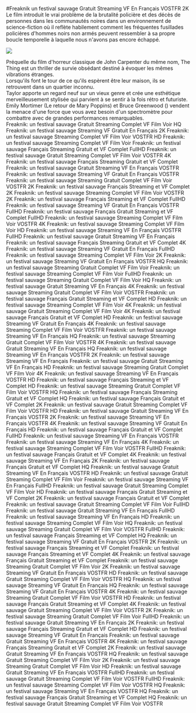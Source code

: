 #Freaknik un festival sauvage Gratuit Streaming VF En Français VOSTFR 2K  
Le film introduit le vrai problème de la brutalité policière et des décès de personnes dans les communautés noires dans un environnement de science-fiction où il reflète habilement comment les fréquentes fusillades policières d'hommes noirs non armés peuvent ressembler à sa propre boucle temporelle à laquelle nous n'avons pas encore échappé.  
  
[![](https://i.imgur.com/qSNzIqt.png)](https://movie.rssnews.media/Whezqyxbf.php)  
  
Préquelle du film d'horreur classique de John Carpenter du même nom, The Thing est un thriller de survie obsédant destiné à évoquer les mêmes vibrations étranges.  
Lorsqu'ils font le tour de ce qu'ils espèrent être leur maison, ils se retrouvent dans un quartier inconnu.  
Taylor apporte un regard neuf sur un vieux genre et crée une esthétique merveilleusement stylisée qui parvient à se sentir à la fois rétro et futuriste.  
Emily Mortimer (Le retour de Mary Poppins) et Bruce Greenwood () vendent la menace d'une force que vous avez besoin d'un spectromètre pour combattre avec de grandes performances remarquables.  
Freaknik: un festival sauvage Gratuit Streaming Complet VF Film Voir HQ
Freaknik: un festival sauvage Streaming VF Gratuit En Français 2K
Freaknik: un festival sauvage Streaming Complet VF Film Voir VOSTFR HD
Freaknik: un festival sauvage Streaming Complet VF Film Voir
Freaknik: un festival sauvage Français Streaming Gratuit et VF Complet FullHD
Freaknik: un festival sauvage Gratuit Streaming Complet VF Film Voir VOSTFR 4K
Freaknik: un festival sauvage Français Streaming Gratuit et VF Complet
Freaknik: un festival sauvage Gratuit Streaming VF En Français VOSTFR
Freaknik: un festival sauvage Streaming VF Gratuit En Français VOSTFR
Freaknik: un festival sauvage Streaming Gratuit Complet VF Film Voir VOSTFR 2K
Freaknik: un festival sauvage Français Streaming et VF Complet 2K
Freaknik: un festival sauvage Streaming Complet VF Film Voir VOSTFR 2K
Freaknik: un festival sauvage Français Streaming et VF Complet FullHD
Freaknik: un festival sauvage Streaming VF Gratuit En Français VOSTFR FullHD
Freaknik: un festival sauvage Français Gratuit Streaming et VF Complet FullHD
Freaknik: un festival sauvage Streaming Complet VF Film Voir VOSTFR 4K
Freaknik: un festival sauvage Streaming Complet VF Film Voir HD
Freaknik: un festival sauvage Streaming VF En Français VOSTFR FullHD
Freaknik: un festival sauvage Gratuit Streaming VF En Français
Freaknik: un festival sauvage Français Streaming Gratuit et VF Complet 4K
Freaknik: un festival sauvage Streaming VF Gratuit En Français FullHD
Freaknik: un festival sauvage Streaming Complet VF Film Voir 2K
Freaknik: un festival sauvage Streaming VF Gratuit En Français VOSTFR HQ
Freaknik: un festival sauvage Streaming Gratuit Complet VF Film Voir
Freaknik: un festival sauvage Streaming Complet VF Film Voir FullHD
Freaknik: un festival sauvage Streaming Gratuit Complet VF Film Voir HQ
Freaknik: un festival sauvage Gratuit Streaming VF En Français 4K
Freaknik: un festival sauvage Streaming Gratuit Complet VF Film Voir VOSTFR
Freaknik: un festival sauvage Français Gratuit Streaming et VF Complet HD
Freaknik: un festival sauvage Streaming Complet VF Film Voir 4K
Freaknik: un festival sauvage Gratuit Streaming Complet VF Film Voir 4K
Freaknik: un festival sauvage Français Gratuit et VF Complet HD
Freaknik: un festival sauvage Streaming VF Gratuit En Français 4K
Freaknik: un festival sauvage Streaming Complet VF Film Voir VOSTFR
Freaknik: un festival sauvage Streaming VF En Français HQ
Freaknik: un festival sauvage Streaming Gratuit Complet VF Film Voir VOSTFR 4K
Freaknik: un festival sauvage Gratuit Streaming VF En Français HQ
Freaknik: un festival sauvage Streaming VF En Français VOSTFR 2K
Freaknik: un festival sauvage Streaming VF En Français
Freaknik: un festival sauvage Gratuit Streaming VF En Français HD
Freaknik: un festival sauvage Streaming Gratuit Complet VF Film Voir 4K
Freaknik: un festival sauvage Streaming VF En Français VOSTFR HD
Freaknik: un festival sauvage Français Streaming et VF Complet HD
Freaknik: un festival sauvage Streaming Gratuit Complet VF Film Voir VOSTFR HQ
Freaknik: un festival sauvage Français Streaming Gratuit et VF Complet HQ
Freaknik: un festival sauvage Français Gratuit et VF Complet 2K
Freaknik: un festival sauvage Gratuit Streaming Complet VF Film Voir VOSTFR HD
Freaknik: un festival sauvage Gratuit Streaming VF En Français VOSTFR 2K
Freaknik: un festival sauvage Streaming VF En Français VOSTFR 4K
Freaknik: un festival sauvage Streaming VF Gratuit En Français HD
Freaknik: un festival sauvage Français Gratuit et VF Complet FullHD
Freaknik: un festival sauvage Streaming VF En Français VOSTFR
Freaknik: un festival sauvage Streaming VF En Français 4K
Freaknik: un festival sauvage Streaming Complet VF Film Voir VOSTFR FullHD
Freaknik: un festival sauvage Français Gratuit et VF Complet 4K
Freaknik: un festival sauvage Streaming VF En Français 2K
Freaknik: un festival sauvage Français Gratuit et VF Complet HQ
Freaknik: un festival sauvage Gratuit Streaming VF En Français VOSTFR HD
Freaknik: un festival sauvage Gratuit Streaming Complet VF Film Voir
Freaknik: un festival sauvage Streaming VF En Français FullHD
Freaknik: un festival sauvage Gratuit Streaming Complet VF Film Voir HD
Freaknik: un festival sauvage Français Gratuit Streaming et VF Complet 2K
Freaknik: un festival sauvage Français Gratuit et VF Complet
Freaknik: un festival sauvage Gratuit Streaming Complet VF Film Voir FullHD
Freaknik: un festival sauvage Gratuit Streaming VF En Français FullHD
Freaknik: un festival sauvage Streaming VF En Français HD
Freaknik: un festival sauvage Streaming Complet VF Film Voir HQ
Freaknik: un festival sauvage Streaming Gratuit Complet VF Film Voir VOSTFR FullHD
Freaknik: un festival sauvage Français Streaming et VF Complet HQ
Freaknik: un festival sauvage Streaming VF Gratuit En Français VOSTFR 2K
Freaknik: un festival sauvage Français Streaming et VF Complet
Freaknik: un festival sauvage Français Streaming et VF Complet 4K
Freaknik: un festival sauvage Français Gratuit Streaming et VF Complet
Freaknik: un festival sauvage Streaming Gratuit Complet VF Film Voir 2K
Freaknik: un festival sauvage Streaming VF Gratuit En Français VOSTFR HD
Freaknik: un festival sauvage Gratuit Streaming Complet VF Film Voir VOSTFR HQ
Freaknik: un festival sauvage Streaming VF Gratuit En Français HQ
Freaknik: un festival sauvage Streaming VF Gratuit En Français VOSTFR 4K
Freaknik: un festival sauvage Streaming Gratuit Complet VF Film Voir VOSTFR HD
Freaknik: un festival sauvage Français Gratuit Streaming et VF Complet 4K
Freaknik: un festival sauvage Gratuit Streaming Complet VF Film Voir VOSTFR 2K
Freaknik: un festival sauvage Streaming Gratuit Complet VF Film Voir FullHD
Freaknik: un festival sauvage Gratuit Streaming VF En Français 2K
Freaknik: un festival sauvage Français Streaming Gratuit et VF Complet HD
Freaknik: un festival sauvage Streaming VF Gratuit En Français
Freaknik: un festival sauvage Gratuit Streaming VF En Français VOSTFR 4K
Freaknik: un festival sauvage Français Streaming Gratuit et VF Complet 2K
Freaknik: un festival sauvage Gratuit Streaming VF En Français VOSTFR HQ
Freaknik: un festival sauvage Gratuit Streaming Complet VF Film Voir 2K
Freaknik: un festival sauvage Streaming Gratuit Complet VF Film Voir HD
Freaknik: un festival sauvage Gratuit Streaming VF En Français VOSTFR FullHD
Freaknik: un festival sauvage Gratuit Streaming Complet VF Film Voir VOSTFR FullHD
Freaknik: un festival sauvage Streaming Complet VF Film Voir VOSTFR HQ
Freaknik: un festival sauvage Streaming VF En Français VOSTFR HQ
Freaknik: un festival sauvage Français Gratuit Streaming et VF Complet HQ
Freaknik: un festival sauvage Gratuit Streaming Complet VF Film Voir VOSTFR